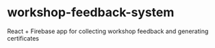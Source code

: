 # workshop-feedback-system
React + Firebase app for collecting workshop feedback and generating certificates
